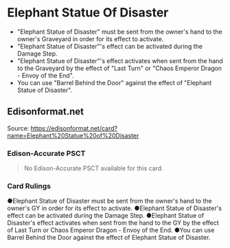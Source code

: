 # Elephant Statue Of Disaster

*   "Elephant Statue of Disaster" must be sent from the owner's hand to the owner's Graveyard in order for its effect to activate.
*   "Elephant Statue of Disaster"'s effect can be activated during the Damage Step.
*   "Elephant Statue of Disaster"'s effect activates when sent from the hand to the Graveyard by the effect of "Last Turn" or "Chaos Emperor Dragon - Envoy of the End".
*   You can use "Barrel Behind the Door" against the effect of "Elephant Statue of Disaster".

## Edisonformat.net

Source: https://edisonformat.net/card?name=Elephant%20Statue%20of%20Disaster

### Edison-Accurate PSCT

> No Edison-Accurate PSCT available for this card.

### Card Rulings

●Elephant Statue of Disaster must be sent from the owner's hand to the owner's GY in order for its effect to activate.
●Elephant Statue of Disaster's effect can be activated during the Damage Step.
●Elephant Statue of Disaster's effect activates when sent from the hand to the GY by the effect of Last Turn or Chaos Emperor Dragon - Envoy of the End.
●You can use Barrel Behind the Door against the effect of Elephant Statue of Disaster.
            